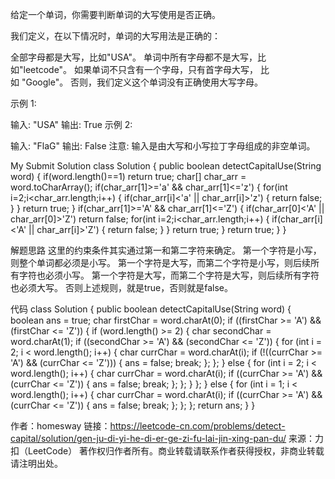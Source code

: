 给定一个单词，你需要判断单词的大写使用是否正确。

我们定义，在以下情况时，单词的大写用法是正确的：

全部字母都是大写，比如"USA"。
单词中所有字母都不是大写，比如"leetcode"。
如果单词不只含有一个字母，只有首字母大写， 比如 "Google"。
否则，我们定义这个单词没有正确使用大写字母。

示例 1:

输入: "USA"
输出: True
示例 2:

输入: "FlaG"
输出: False
注意: 输入是由大写和小写拉丁字母组成的非空单词。


My Submit Solution
class Solution {
    public boolean detectCapitalUse(String word) {
        if(word.length()==1) return true;
        char[] char_arr = word.toCharArray();
        if(char_arr[1]>='a' && char_arr[1]<='z') {
            for(int i=2;i<char_arr.length;i++) {
                if(char_arr[i]<'a' || char_arr[i]>'z') {
                    return false;
                }
            }
            return true;
        }
        if(char_arr[1]>='A' && char_arr[1]<='Z') {
            if(char_arr[0]<'A' || char_arr[0]>'Z') return false;
            for(int i=2;i<char_arr.length;i++) {
                if(char_arr[i]<'A' || char_arr[i]>'Z') {
                    return false;
                }
            }
            return true;
        }
        return true;
    }
}



解题思路
这里的约束条件其实通过第一和第二字符来确定。
第一个字符是小写，则整个单词都必须是小写。
第一个字符是大写，而第二个字符是小写，则后续所有字符也必须小写。
第一个字符是大写，而第二个字符是大写，则后续所有字符也必须大写。
否则上述规则，就是true，否则就是false。

代码
class Solution {
    public boolean detectCapitalUse(String word) {
        boolean ans = true;
        char firstChar = word.charAt(0);
        if ((firstChar >= 'A') && (firstChar <= 'Z')) {
            if (word.length() >= 2) {
                char secondChar = word.charAt(1);
                if ((secondChar >= 'A') && (secondChar <= 'Z')) {
                    for (int i = 2; i < word.length(); i++) {
                        char currChar = word.charAt(i);
                        if (!((currChar >= 'A') && (currChar <= 'Z'))) {
                            ans = false;
                            break;
                        };
                    };
                } else {
                    for (int i = 2; i < word.length(); i++) {
                        char currChar = word.charAt(i);
                        if ((currChar >= 'A') && (currChar <= 'Z')) {
                            ans = false;
                            break;
                        };
                    };
                }
            };
        } else {
            for (int i = 1; i < word.length(); i++) {
                char currChar = word.charAt(i);
                if ((currChar >= 'A') && (currChar <= 'Z')) {
                    ans = false;
                    break;
                };
            };
        };
        return ans;
    }
}

作者：homesway
链接：https://leetcode-cn.com/problems/detect-capital/solution/gen-ju-di-yi-he-di-er-ge-zi-fu-lai-jin-xing-pan-du/
来源：力扣（LeetCode）
著作权归作者所有。商业转载请联系作者获得授权，非商业转载请注明出处。
